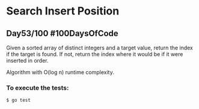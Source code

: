 # Search Insert Position
## Day53/100 \#100DaysOfCode 

<p>
Given a sorted array of distinct integers and a target value, return the index if the target is found. If not, return the index where it would be if it were inserted in order.

Algorithm with O(log n) runtime complexity.
</p>

### To execute the tests:
```bash
$ go test
```



